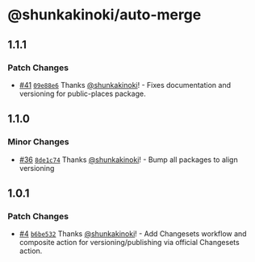 # @shunkakinoki/auto-merge

## 1.1.1

### Patch Changes

- [#41](https://github.com/shunkakinoki/actions/pull/41) [`09e88e6`](https://github.com/shunkakinoki/actions/commit/09e88e640fba8b81607e27e766b1dbd9cd034d2d) Thanks [@shunkakinoki](https://github.com/shunkakinoki)! - Fixes documentation and versioning for public-places package.

## 1.1.0

### Minor Changes

- [#36](https://github.com/shunkakinoki/actions/pull/36) [`8de1c74`](https://github.com/shunkakinoki/actions/commit/8de1c7474267590aa2262d1a644b81bc09da839a) Thanks [@shunkakinoki](https://github.com/shunkakinoki)! - Bump all packages to align versioning

## 1.0.1

### Patch Changes

- [#4](https://github.com/shunkakinoki/actions/pull/4) [`b6be532`](https://github.com/shunkakinoki/actions/commit/b6be532e85abbcd72739684c8dc6cbb19f98b196) Thanks [@shunkakinoki](https://github.com/shunkakinoki)! - Add Changesets workflow and composite action for versioning/publishing via official Changesets action.
